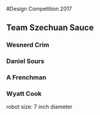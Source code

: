 #Design Competition 2017

## Team Szechuan Sauce

### Wesnerd Crim
### Daniel Sours
### A Frenchman
### Wyatt Cook

robot size: 7 inch diameter

